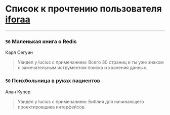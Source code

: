 # Список к прочтению пользователя [iforaa](http://vk.com/id31014)
---

### `50` Маленькая книга о Redis
Карл Сегуин
> Увидел у lucius с примечанием: Всего 30 страниц и ты уже знаком с замечательным иструментом поиска и хранения данных.

### `50` Психбольница в руках пациентов
Алан Купер
> Увидел у lucius с примечанием: Библия для начинающего проектировщика интерфейсов.

